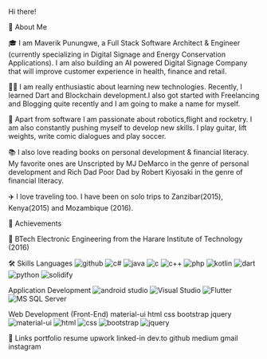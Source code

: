 Hi there! 

🚀 About Me

🎓 I am Maverik Punungwe, a Full Stack Software Architect & Engineer (currently specializing in Digital Signage and Energy Conservation Applications). I am also building an AI powered Digital Signage Company that will improve customer experience in health, finance and retail.

👨‍💻 I am really enthusiastic about learning new technologies. Recently, I learned Dart and Blockchain development.I also got started with Freelancing and Blogging quite recently and I am going to make a name for myself.

🎸 Apart from software I am passionate about robotics,flight and rocketry. I am also constantly pushing myself to develop new skills. I play guitar, lift weights, write comic dialogues and play soccer.

📚 I also love reading books on personal development & financial literacy. My favorite ones are Unscripted by MJ DeMarco in the genre of personal development and Rich Dad Poor Dad by Robert Kiyosaki in the genre of financial literacy.

✈️ I love traveling too. I have been on solo trips to Zanzibar(2015), Kenya(2015) and Mozambique (2016).

🏅 Achievements

📝 BTech Electronic Engineering from the Harare Institute of Technology (2016)

🛠️ Skills
Languages
![github](https://img.shields.io/badge/GitHub-100000?style=for-the-badge&logo=github&logoColor=white)
![c#](https://img.shields.io/badge/C%23-239120?style=for-the-badge&logo=c-sharp&logoColor=white)
![java](https://img.shields.io/badge/Java-ED8B00?style=for-the-badge&logo=java&logoColor=white)
![c](https://img.shields.io/badge/C-00599C?style=for-the-badge&logo=c&logoColor=white)
![c++](https://img.shields.io/badge/C%2B%2B-00599C?style=for-the-badge&logo=c%2B%2B&logoColor=white)
![php](https://img.shields.io/badge/PHP-777BB4?style=for-the-badge&logo=php&logoColor=white)
![kotlin](https://img.shields.io/badge/Kotlin-0095D5?&style=for-the-badge&logo=kotlin&logoColor=white)
![dart](https://img.shields.io/badge/Dart-0175C2?style=for-the-badge&logo=dart&logoColor=white)
![python](https://img.shields.io/badge/Python-FFD43B?style=for-the-badge&logo=python&logoColor=blue)
![solidify](https://img.shields.io/badge/Solidity-e6e6e6?style=for-the-badge&logo=solidity&logoColor=black)


Application Development
![android studio](https://img.shields.io/badge/Android_Studio-3DDC84?style=for-the-badge&logo=android-studio&logoColor=white)
![Visual Studio](https://img.shields.io/badge/Visual_Studio-5C2D91?style=for-the-badge&logo=visual%20studio&logoColor=white)
![Flutter](https://img.shields.io/badge/Flutter-02569B?style=for-the-badge&logo=flutter&logoColor=white)
![MS SQL Server](https://img.shields.io/badge/Microsoft_SQL_Server-CC2927?style=for-the-badge&logo=microsoft-sql-server&logoColor=white)


Web Development (Front-End)
material-ui html css bootstrap jquery
![material-ui](https://img.shields.io/badge/Material%20UI-007FFF?style=for-the-badge&logo=mui&logoColor=white)
![html](https://img.shields.io/badge/HTML5-E34F26?style=for-the-badge&logo=html5&logoColor=white)
![css](https://img.shields.io/badge/CSS3-1572B6?style=for-the-badge&logo=css3&logoColor=white)
![bootstrap](	https://img.shields.io/badge/Bootstrap-563D7C?style=for-the-badge&logo=bootstrap&logoColor=white)
![jquery](https://img.shields.io/badge/jQuery-0769AD?style=for-the-badge&logo=jquery&logoColor=white)


🔗 Links
portfolio resume upwork linked-in dev.to github medium gmail instagram
